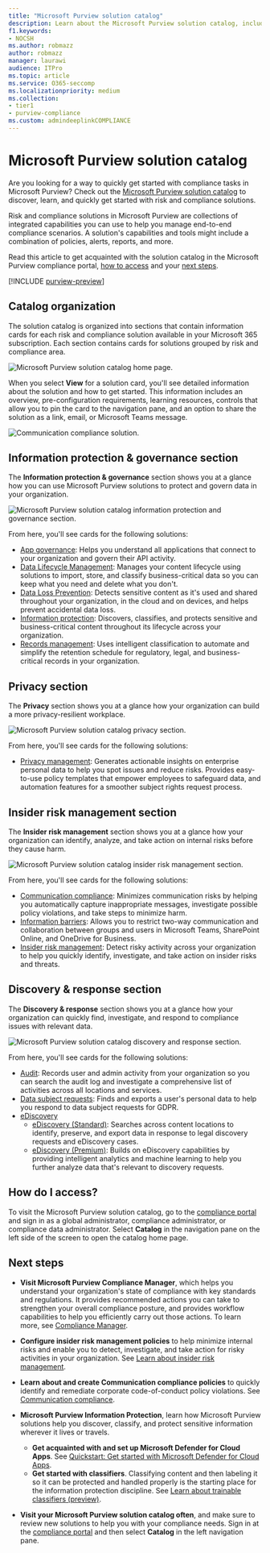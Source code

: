 ```yaml
---
title: "Microsoft Purview solution catalog"
description: Learn about the Microsoft Purview solution catalog, including what it contains, how to access it, and your next steps.
f1.keywords:
- NOCSH
ms.author: robmazz
author: robmazz
manager: laurawi
audience: ITPro
ms.topic: article
ms.service: O365-seccomp
ms.localizationpriority: medium
ms.collection:
- tier1
- purview-compliance
ms.custom: admindeeplinkCOMPLIANCE
---
```


# Microsoft Purview solution catalog

Are you looking for a way to quickly get started with compliance tasks in Microsoft Purview? Check out the [Microsoft Purview solution catalog](https://compliance.microsoft.com/solutioncatalog) to discover, learn, and quickly get started with risk and compliance solutions.

Risk and compliance solutions in Microsoft Purview are collections of integrated capabilities you can use to help you manage end-to-end compliance scenarios. A solution's capabilities and tools might include a combination of policies, alerts, reports, and more.

Read this article to get acquainted with the solution catalog in the Microsoft Purview compliance portal, [how to access](#how-do-i-access) and your [next steps](#next-steps).

[!INCLUDE [purview-preview](../includes/purview-preview.md)]

## Catalog organization

The solution catalog is organized into sections that contain information cards for each risk and compliance solution available in your Microsoft 365 subscription. Each section contains cards for solutions grouped by risk and compliance area.

![Microsoft Purview solution catalog home page.](../media/m365-solution-catalog-home.png)

When you select **View** for a solution card, you'll see detailed information about the solution and how to get started. This information includes an overview, pre-configuration requirements, learning resources, controls that allow you to pin the card to the navigation pane, and an option to share the solution as a link, email, or Microsoft Teams message.

![Communication compliance solution.](../media/m365-solution-catalog-communication-compliance.png)

## Information protection & governance section

The **Information protection & governance** section shows you at a glance how you can use Microsoft Purview solutions to protect and govern data in your organization.

![Microsoft Purview solution catalog information protection and governance section.](../media/m365-solution-catalog-information-protection-governance.png)

From here, you'll see cards for the following solutions:

- [App governance](/defender-cloud-apps/app-governance-manage-app-governance): Helps you understand all applications that connect to your organization and govern their API activity.
- [Data Lifecycle Management](/microsoft-365/compliance/manage-data-governance): Manages your content lifecycle using solutions to import, store, and classify business-critical data so you can keep what you need and delete what you don't.
- [Data Loss Prevention](/microsoft-365/compliance/dlp-learn-about-dlp): Detects sensitive content as it's used and shared throughout your organization, in the cloud and on devices, and helps prevent accidental data loss.
- [Information protection](/microsoft-365/compliance/information-protection): Discovers, classifies, and protects sensitive and business-critical content throughout its lifecycle across your organization.
- [Records management](/microsoft-365/compliance/records-management): Uses intelligent classification to automate and simplify the retention schedule for regulatory, legal, and business-critical records in your organization.

## Privacy section

The **Privacy** section shows you at a glance how your organization can build a more privacy-resilient workplace.

![Microsoft Purview solution catalog privacy section.](../media/m365-solution-catalog-privacy.png)

From here, you'll see cards for the following solutions:

- [Privacy management](/privacy/priva/priva-overview): Generates actionable insights on enterprise personal data to help you spot issues and reduce risks. Provides easy-to-use policy templates that empower employees to safeguard data, and automation features for a smoother subject rights request process.

## Insider risk management section

The **Insider risk management** section shows you at a glance how your organization can identify, analyze, and take action on internal risks before they cause harm.

![Microsoft Purview solution catalog insider risk management section.](../media/m365-solution-catalog-insider-risk-management.png)

From here, you'll see cards for the following solutions:

- [Communication compliance](/microsoft-365/compliance/communication-compliance): Minimizes communication risks by helping you automatically capture inappropriate messages, investigate possible policy violations, and take steps to minimize harm.
- [Information barriers](/microsoft-365/compliance/information-barriers): Allows you to restrict two-way communication and collaboration between groups and users in Microsoft Teams, SharePoint Online, and OneDrive for Business.
- [Insider risk management](/microsoft-365/compliance/insider-risk-management): Detect risky activity across your organization to help you quickly identify, investigate, and take action on insider risks and threats.

## Discovery & response section

The **Discovery & response** section shows you at a glance how your organization can quickly find, investigate, and respond to compliance issues with relevant data.

![Microsoft Purview solution catalog discovery and response section.](../media/m365-solution-catalog-discovery-response.png)

From here, you'll see cards for the following solutions:

- [Audit](/microsoft-365/compliance/search-the-audit-log-in-security-and-compliance): Records user and admin activity from your organization so you can search the audit log and investigate a comprehensive list of activities across all locations and services.
- [Data subject requests](/compliance/regulatory/gdpr-manage-gdpr-data-subject-requests-with-the-dsr-case-tool): Finds and exports a user's personal data to help you respond to data subject requests for GDPR.
- [eDiscovery](/microsoft-365/compliance/manage-legal-investigations)
    - [eDiscovery (Standard)](/microsoft-365/compliance/get-started-core-ediscovery): Searches across content locations to identify, preserve, and export data in response to legal discovery requests and eDiscovery cases.
    - [eDiscovery (Premium)](/microsoft-365/compliance/overview-ediscovery-20): Builds on eDiscovery capabilities by providing intelligent analytics and  machine learning to help you further analyze data that's relevant to discovery requests.

## How do I access?

To visit the Microsoft Purview solution catalog, go to the [compliance portal](https://compliance.microsoft.com) and sign in as a global administrator, compliance administrator, or compliance data administrator. Select **Catalog** in the navigation pane on the left side of the screen to open the catalog home page.

## Next steps

- **Visit Microsoft Purview Compliance Manager**, which helps you understand your organization's state of compliance with key standards and regulations. It provides recommended actions you can take to strengthen your overall compliance posture, and provides workflow capabilities to help you efficiently carry out those actions. To learn more, see [Compliance Manager](/microsoft-365/compliance/compliance-manager).

- **Configure insider risk management policies** to help minimize internal risks and enable you to detect, investigate, and take action for risky activities in your organization. See [Learn about insider risk management](/microsoft-365/compliance/insider-risk-management).
- **Learn about and create Communication compliance policies** to quickly identify and remediate corporate code-of-conduct policy violations. See [Communication compliance](/microsoft-365/compliance/communication-compliance).
- **Microsoft Purview Information Protection**, learn how Microsoft Purview solutions help you discover, classify, and protect sensitive information wherever it lives or travels.
    - **Get acquainted with and set up Microsoft Defender for Cloud Apps**. See [Quickstart: Get started with Microsoft Defender for Cloud Apps](/cloud-app-security/getting-started-with-cloud-app-security).
    - **Get started with classifiers**. Classifying content and then labeling it so it can be protected and handled properly is the starting place for the information protection discipline. See [Learn about trainable classifiers (preview)](/microsoft-365/compliance/classifier-learn-about).
- **Visit your Microsoft Purview solution catalog often**, and make sure to review new solutions to help you with your compliance needs. Sign in at the [compliance portal](https://compliance.microsoft.com) and then select **Catalog** in the left navigation pane.
